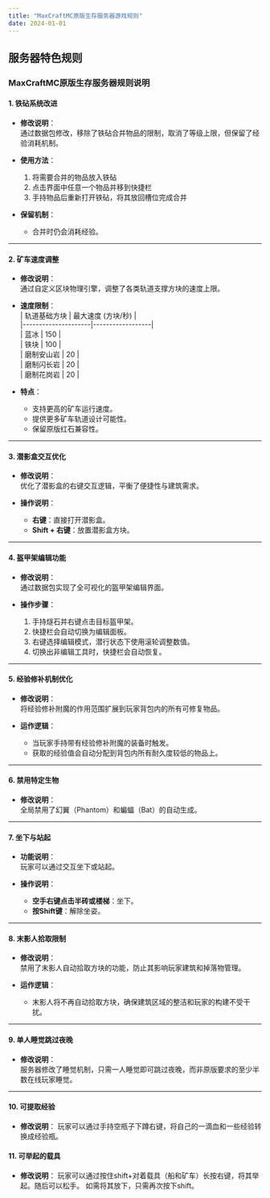 ```yaml
---
title: "MaxCraftMC原版生存服务器游戏规则"
date: 2024-01-01
---
```


## 服务器特色规则

### MaxCraftMC原版生存服务器规则说明

#### 1. 铁砧系统改进
- **修改说明**：  
  通过数据包修改，移除了铁砧合并物品的限制，取消了等级上限，但保留了经验消耗机制。
  
- **使用方法**：  
  1. 将需要合并的物品放入铁砧  
  2. 点击界面中任意一个物品并移到快捷栏  
  3. 手持物品后重新打开铁砧，将其放回槽位完成合并  

- **保留机制**：  
  - 合并时仍会消耗经验。

---

#### 2. 矿车速度调整
- **修改说明**：  
  通过自定义区块物理引擎，调整了各类轨道支撑方块的速度上限。

- **速度限制**：  
  | 轨道基础方块        | 最大速度 (方块/秒) |  
  |---------------------|------------------|  
  | 蓝冰                | 150             |  
  | 铁块                | 100             |  
  | 磨制安山岩          | 20              |  
  | 磨制闪长岩          | 20              |  
  | 磨制花岗岩          | 20              |

- **特点**：  
  - 支持更高的矿车运行速度。  
  - 提供更多矿车轨道设计可能性。  
  - 保留原版红石兼容性。

---

#### 3. 潜影盒交互优化
- **修改说明**：  
  优化了潜影盒的右键交互逻辑，平衡了便捷性与建筑需求。

- **操作说明**：  
  - **右键**：直接打开潜影盒。  
  - **Shift + 右键**：放置潜影盒方块。

---

#### 4. 盔甲架编辑功能
- **修改说明**：  
  通过数据包实现了全可视化的盔甲架编辑界面。

- **操作步骤**：  
  1. 手持燧石并右键点击目标盔甲架。  
  2. 快捷栏会自动切换为编辑面板。  
  3. 右键选择编辑模式，潜行状态下使用滚轮调整数值。  
  4. 切换出非编辑工具时，快捷栏会自动恢复。

---

#### 5. 经验修补机制优化
- **修改说明**：  
  将经验修补附魔的作用范围扩展到玩家背包内的所有可修复物品。

- **运作逻辑**：  
  - 当玩家手持带有经验修补附魔的装备时触发。  
  - 获取的经验值会自动分配到背包内所有耐久度较低的物品上。

---

#### 6. 禁用特定生物
- **修改说明**：  
  全局禁用了幻翼（Phantom）和蝙蝠（Bat）的自动生成。

---

#### 7. 坐下与站起
- **功能说明**：  
  玩家可以通过交互坐下或站起。

- **操作说明**：  
  - **空手右键点击半砖或楼梯**：坐下。  
  - **按Shift键**：解除坐姿。

---

#### 8. 末影人拾取限制
- **修改说明**：  
  禁用了末影人自动拾取方块的功能，防止其影响玩家建筑和掉落物管理。

- **运作逻辑**：  
  - 末影人将不再自动拾取方块，确保建筑区域的整洁和玩家的构建不受干扰。  

---

#### 9. 单人睡觉跳过夜晚
- **修改说明**：  
  服务器修改了睡觉机制，只需一人睡觉即可跳过夜晚，而非原版要求的至少半数在线玩家睡觉。

---

#### 10. 可提取经验

- **修改说明**：
  玩家可以通过手持空瓶子下蹲右键，将自己的一滴血和一些经验转换成经验瓶。


#### 11. 可举起的载具

- **修改说明**：
  玩家可以通过按住shift+对着载具（船和矿车）长按右键，将其举起。随后可以松手。
  如需将其放下，只需再次按下shift。
